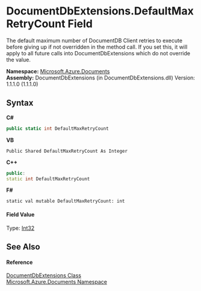 # DocumentDbExtensions.DefaultMaxRetryCount Field
 

The default maximum number of DocumentDB Client retries to execute before giving up if not overridden in the method call. If you set this, it will apply to all future calls into DocumentDbExtensions which do not override the value.

**Namespace:**&nbsp;<a href="856b2e23-9c8b-2618-f913-67d85d500616">Microsoft.Azure.Documents</a><br />**Assembly:**&nbsp;DocumentDbExtensions (in DocumentDbExtensions.dll) Version: 1.1.1.0 (1.1.1.0)

## Syntax

**C#**<br />
``` C#
public static int DefaultMaxRetryCount
```

**VB**<br />
``` VB
Public Shared DefaultMaxRetryCount As Integer
```

**C++**<br />
``` C++
public:
static int DefaultMaxRetryCount
```

**F#**<br />
``` F#
static val mutable DefaultMaxRetryCount: int
```


#### Field Value
Type: <a href="http://msdn2.microsoft.com/en-us/library/td2s409d" target="_blank">Int32</a>

## See Also


#### Reference
<a href="2e7c24fb-f7c9-2314-1ff8-386e1be4f471">DocumentDbExtensions Class</a><br /><a href="856b2e23-9c8b-2618-f913-67d85d500616">Microsoft.Azure.Documents Namespace</a><br />